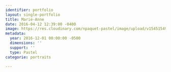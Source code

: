 ```yaml
---
identifier: portfolio
layout: single-portfolio
title: Marie-Anne
date: 2016-04-12 12:39:00 -0400
image: https://res.cloudinary.com/npaquet-pastel/image/upload/v1545154957/Marie-Anne-Laviolette-pastel-35-x-45-cm-2016.jpg
metadata:
  year: 2016-12-01 00:00:00 -0500
  dimensions: ''
  support: ''
  type: Pastel
categorie: portraits

---
```

